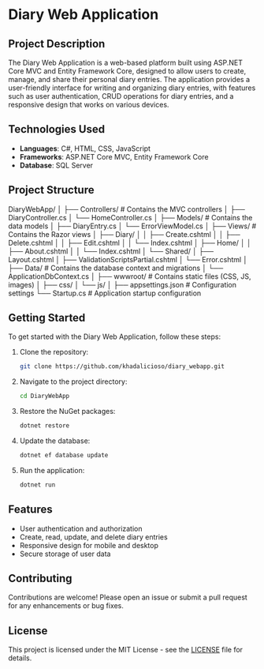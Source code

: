 # Diary Web Application

## Project Description

The Diary Web Application is a web-based platform built using ASP.NET Core MVC and Entity Framework Core, designed to allow users to create, manage, and share their personal diary entries. The application provides a user-friendly interface for writing and organizing diary entries, with features such as user authentication, CRUD operations for diary entries, and a responsive design that works on various devices.

## Technologies Used

- **Languages**: C#, HTML, CSS, JavaScript
- **Frameworks**: ASP.NET Core MVC, Entity Framework Core
- **Database**: SQL Server

## Project Structure

DiaryWebApp/
│
├── Controllers/ # Contains the MVC controllers
│ ├── DiaryController.cs
│ └── HomeController.cs
│
├── Models/ # Contains the data models
│ ├── DiaryEntry.cs
│ └── ErrorViewModel.cs
│
├── Views/ # Contains the Razor views
│ ├── Diary/
│ │ ├── Create.cshtml
│ │ ├── Delete.cshtml
│ │ ├── Edit.cshtml
│ │ └── Index.cshtml
│ ├── Home/
│ │ ├── About.cshtml
│ │ └── Index.cshtml
│ └── Shared/
│ ├── Layout.cshtml
│ ├── ValidationScriptsPartial.cshtml
│ └── Error.cshtml
│
├── Data/ # Contains the database context and migrations
│ └── ApplicationDbContext.cs
│
├── wwwroot/ # Contains static files (CSS, JS, images)
│ ├── css/
│ └── js/
│
├── appsettings.json # Configuration settings
└── Startup.cs # Application startup configuration

## Getting Started

To get started with the Diary Web Application, follow these steps:

1. Clone the repository:

   ```bash
   git clone https://github.com/khadalicioso/diary_webapp.git
   ```

2. Navigate to the project directory:

   ```bash
   cd DiaryWebApp
   ```

3. Restore the NuGet packages:

   ```bash
   dotnet restore
   ```

4. Update the database:

   ```bash
   dotnet ef database update
   ```

5. Run the application:
   ```bash
   dotnet run
   ```

## Features

- User authentication and authorization
- Create, read, update, and delete diary entries
- Responsive design for mobile and desktop
- Secure storage of user data

## Contributing

Contributions are welcome! Please open an issue or submit a pull request for any enhancements or bug fixes.

## License

This project is licensed under the MIT License - see the [LICENSE](LICENSE) file for details.
